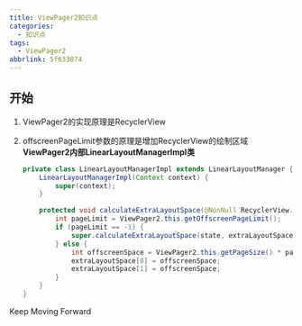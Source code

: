 ```yaml
---
title: ViewPager2知识点
categories:
  - 知识点
tags:
  - ViewPager2
abbrlink: 5f633874
---
```




## 开始

1. ViewPager2的实现原理是RecyclerView

   

2. offscreenPageLimit参数的原理是增加RecyclerView的绘制区域   **ViewPager2内部LinearLayoutManagerImpl类**

   ```java
   private class LinearLayoutManagerImpl extends LinearLayoutManager {
       LinearLayoutManagerImpl(Context context) {
           super(context);
       }
   
       protected void calculateExtraLayoutSpace(@NonNull RecyclerView.State state, @NonNull int[] extraLayoutSpace) {
           int pageLimit = ViewPager2.this.getOffscreenPageLimit();
           if (pageLimit == -1) {
               super.calculateExtraLayoutSpace(state, extraLayoutSpace);
           } else {
               int offscreenSpace = ViewPager2.this.getPageSize() * pageLimit;
               extraLayoutSpace[0] = offscreenSpace;
               extraLayoutSpace[1] = offscreenSpace;
           }
       }
   }
   ```





Keep Moving Forward
